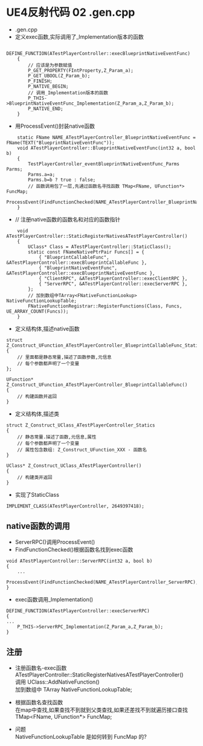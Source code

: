 # UE4反射代码 02 .gen.cpp
+ .gen.cpp
+ 定义exec函数,实际调用了_Implementation版本的函数
```
	DEFINE_FUNCTION(ATestPlayerController::execBlueprintNativeEventFunc)
	{
        // 应该是为参数赋值
		P_GET_PROPERTY(FIntProperty,Z_Param_a);
		P_GET_UBOOL(Z_Param_b);
		P_FINISH;
		P_NATIVE_BEGIN;
        // 调用_Implementation版本的函数
		P_THIS->BlueprintNativeEventFunc_Implementation(Z_Param_a,Z_Param_b);
		P_NATIVE_END;
	}
```

+ 用ProcessEvent()封装native函数
```
	static FName NAME_ATestPlayerController_BlueprintNativeEventFunc = FName(TEXT("BlueprintNativeEventFunc"));
	void ATestPlayerController::BlueprintNativeEventFunc(int32 a, bool b)
	{
		TestPlayerController_eventBlueprintNativeEventFunc_Parms Parms;
		Parms.a=a;
		Parms.b=b ? true : false;
        // 函数调用包了一层,先通过函数名寻找函数 TMap<FName, UFunction*> FuncMap;
		ProcessEvent(FindFunctionChecked(NAME_ATestPlayerController_BlueprintNativeEventFunc),&Parms);
	}
```

+ // 注册native函数的函数名和对应的函数指针
```
	void ATestPlayerController::StaticRegisterNativesATestPlayerController()
	{
		UClass* Class = ATestPlayerController::StaticClass();
		static const FNameNativePtrPair Funcs[] = {
			{ "BlueprintCallableFunc", &ATestPlayerController::execBlueprintCallableFunc },
			{ "BlueprintNativeEventFunc", &ATestPlayerController::execBlueprintNativeEventFunc },
			{ "ClientRPC", &ATestPlayerController::execClientRPC },
			{ "ServerRPC", &ATestPlayerController::execServerRPC },
		};
        // 加到数组中TArray<FNativeFunctionLookup> NativeFunctionLookupTable;
		FNativeFunctionRegistrar::RegisterFunctions(Class, Funcs, UE_ARRAY_COUNT(Funcs));
	}
```

+ 定义结构体,描述native函数
```
struct Z_Construct_UFunction_ATestPlayerController_BlueprintCallableFunc_Statics
{
	// 里面都是静态常量,描述了函数参数,元信息
	// 每个参数都声明了一个变量
};

UFunction* Z_Construct_UFunction_ATestPlayerController_BlueprintCallableFunc()
{
	// 构建函数并返回
}
```

+ 定义结构体,描述类
```
struct Z_Construct_UClass_ATestPlayerController_Statics
{
	// 静态常量.描述了函数,元信息,属性
	// 每个参数都声明了一个变量
	// 属性包含数组: Z_Construct_UFunction_XXX - 函数名
}

UClass* Z_Construct_UClass_ATestPlayerController()
{
	// 构建类并返回
}
```

+ 实现了StaticClass
```
IMPLEMENT_CLASS(ATestPlayerController, 2649397418);
```


## native函数的调用
+ ServerRPC()调用ProcessEvent()  
+ FindFunctionChecked()根据函数名找到exec函数
```
void ATestPlayerController::ServerRPC(int32 a, bool b)
{
	...
	ProcessEvent(FindFunctionChecked(NAME_ATestPlayerController_ServerRPC),&Parms);
}
```

+ exec函数调用_Implementation()
```
DEFINE_FUNCTION(ATestPlayerController::execServerRPC)
{
...
	P_THIS->ServerRPC_Implementation(Z_Param_a,Z_Param_b);
}
```

## 注册
+ 注册函数名-exec函数  
ATestPlayerController::StaticRegisterNativesATestPlayerController()  
调用 UClass::AddNativeFunction()  
加到数组中 TArray<FNativeFunctionLookup> NativeFunctionLookupTable;  

+ 根据函数名查找函数  
在map中查找,如果查找不到就到父类查找,如果还差找不到就遍历接口查找  
TMap<FName, UFunction*> FuncMap;  

+ 问题  
NativeFunctionLookupTable 是如何转到 FuncMap 的?  
